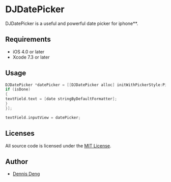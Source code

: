 DJDatePicker 
==============

DJDatePicker is a useful and powerful date picker for iphone**. <br/>

## Requirements

- iOS 4.0 or later
- Xcode 7.3 or later

## Usage

``` objective-c
DJDatePicker *datePicker = [[DJDatePicker alloc] initWithPickerStyle:PickerStyle_YearMonthDayHourMinute completeBlock:^(NSDate * _Nonnull date, BOOL isDone) {
if (isDone)
{
textField.text = [date stringByDefaultFormatter];
}
}];

textField.inputView = datePicker;
```

## Licenses

All source code is licensed under the [MIT License](https://github.com/iunion/DJKit/blob/master/LICENSE).


## Author
- [Dennis Deng](https://github.com/iunion)


